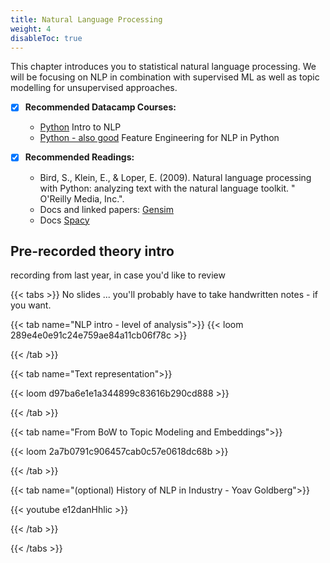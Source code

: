 ```yaml
---
title: Natural Language Processing
weight: 4
disableToc: true
---
```


This chapter introduces you to statistical natural language processing. We will be focusing on NLP in combination with supervised ML as well as topic modelling for unsupervised approaches.


* [X] **Recommended Datacamp Courses:**
   * [Python](https://learn.datacamp.com/courses/introduction-to-natural-language-processing-in-python) Intro to NLP
   * [Python - also good](https://learn.datacamp.com/courses/feature-engineering-for-nlp-in-python) Feature Engineering for NLP in Python

* [X] **Recommended Readings:**
    * Bird, S., Klein, E., & Loper, E. (2009). Natural language processing with Python: analyzing text with the natural language toolkit. " O'Reilly Media, Inc.".
    * Docs and linked papers: [Gensim](https://radimrehurek.com/gensim/)
    * Docs [Spacy](https://spacy.io/)

## Pre-recorded theory intro

recording from last year, in case you'd like to review

{{< tabs >}}
No slides ... you'll probably have to take handwritten notes - if you want.

{{< tab name="NLP intro - level of analysis">}}
  {{< loom  289e4e0e91c24e759ae84a11cb06f78c >}}


{{< /tab >}}



{{< tab name="Text representation">}}

  {{< loom d97ba6e1e1a344899c83616b290cd888 >}}

{{< /tab >}}

{{< tab name="From BoW to Topic Modeling and Embeddings">}}

  {{< loom 2a7b0791c906457cab0c57e0618dc68b >}}

{{< /tab >}}

{{< tab name="(optional) History of NLP in Industry - Yoav Goldberg">}}

  {{< youtube e12danHhlic >}}

{{< /tab >}}


{{< /tabs >}}

